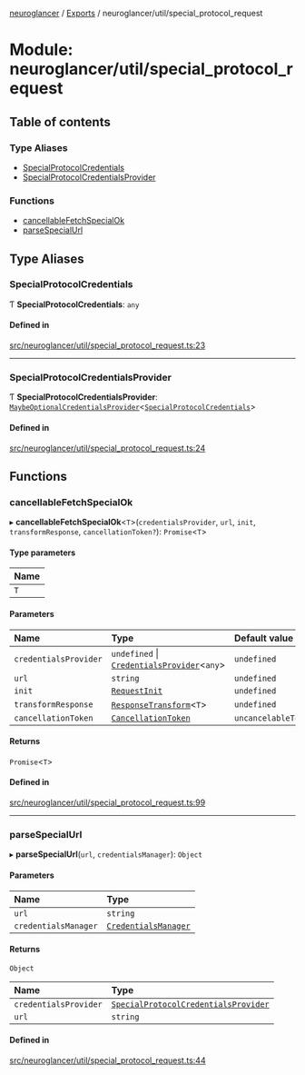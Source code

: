 [neuroglancer](../README.md) / [Exports](../modules.md) / neuroglancer/util/special\_protocol\_request

# Module: neuroglancer/util/special\_protocol\_request

## Table of contents

### Type Aliases

- [SpecialProtocolCredentials](neuroglancer_util_special_protocol_request.md#specialprotocolcredentials)
- [SpecialProtocolCredentialsProvider](neuroglancer_util_special_protocol_request.md#specialprotocolcredentialsprovider)

### Functions

- [cancellableFetchSpecialOk](neuroglancer_util_special_protocol_request.md#cancellablefetchspecialok)
- [parseSpecialUrl](neuroglancer_util_special_protocol_request.md#parsespecialurl)

## Type Aliases

### SpecialProtocolCredentials

Ƭ **SpecialProtocolCredentials**: `any`

#### Defined in

[src/neuroglancer/util/special_protocol_request.ts:23](https://github.com/ActiveBrainAtlas2/neuroglancer/blob/034b457d/src/neuroglancer/util/special_protocol_request.ts#L23)

___

### SpecialProtocolCredentialsProvider

Ƭ **SpecialProtocolCredentialsProvider**: [`MaybeOptionalCredentialsProvider`](neuroglancer_credentials_provider.md#maybeoptionalcredentialsprovider)<[`SpecialProtocolCredentials`](neuroglancer_util_special_protocol_request.md#specialprotocolcredentials)\>

#### Defined in

[src/neuroglancer/util/special_protocol_request.ts:24](https://github.com/ActiveBrainAtlas2/neuroglancer/blob/034b457d/src/neuroglancer/util/special_protocol_request.ts#L24)

## Functions

### cancellableFetchSpecialOk

▸ **cancellableFetchSpecialOk**<`T`\>(`credentialsProvider`, `url`, `init`, `transformResponse`, `cancellationToken?`): `Promise`<`T`\>

#### Type parameters

| Name |
| :------ |
| `T` |

#### Parameters

| Name | Type | Default value |
| :------ | :------ | :------ |
| `credentialsProvider` | `undefined` \| [`CredentialsProvider`](../classes/neuroglancer_credentials_provider.CredentialsProvider.md)<`any`\> | `undefined` |
| `url` | `string` | `undefined` |
| `init` | [`RequestInit`](../interfaces/main_module._internal_.RequestInit.md) | `undefined` |
| `transformResponse` | [`ResponseTransform`](neuroglancer_util_http_request.md#responsetransform)<`T`\> | `undefined` |
| `cancellationToken` | [`CancellationToken`](../interfaces/neuroglancer_util_cancellation.CancellationToken.md) | `uncancelableToken` |

#### Returns

`Promise`<`T`\>

#### Defined in

[src/neuroglancer/util/special_protocol_request.ts:99](https://github.com/ActiveBrainAtlas2/neuroglancer/blob/034b457d/src/neuroglancer/util/special_protocol_request.ts#L99)

___

### parseSpecialUrl

▸ **parseSpecialUrl**(`url`, `credentialsManager`): `Object`

#### Parameters

| Name | Type |
| :------ | :------ |
| `url` | `string` |
| `credentialsManager` | [`CredentialsManager`](../interfaces/neuroglancer_credentials_provider.CredentialsManager.md) |

#### Returns

`Object`

| Name | Type |
| :------ | :------ |
| `credentialsProvider` | [`SpecialProtocolCredentialsProvider`](neuroglancer_util_special_protocol_request.md#specialprotocolcredentialsprovider) |
| `url` | `string` |

#### Defined in

[src/neuroglancer/util/special_protocol_request.ts:44](https://github.com/ActiveBrainAtlas2/neuroglancer/blob/034b457d/src/neuroglancer/util/special_protocol_request.ts#L44)
